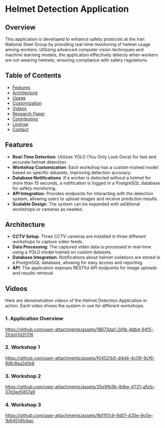 # Helmet Detection Application 

## Overview
This application is developed to enhance safety protocols at the Iran National Steel Group by providing real-time monitoring of helmet usage among workers. Utilizing advanced computer vision techniques and machine learning models, the application effectively detects when workers are not wearing helmets, ensuring compliance with safety regulations.

## Table of Contents
- [Features](#features)
- [Architecture](#architecture)
- [Usage](#usage)
- [Customization](#customization)
- [Videos](#videos)
- [Research Paper](#research-paper)
- [Contributing](#contributing)
- [License](#license)
- [Contact](#contact)

## Features
- **Real-Time Detection**: Utilizes YOLO (You Only Look Once) for fast and accurate helmet detection.
- **Workshop Customization**: Each workshop has a custom-trained model based on specific datasets, improving detection accuracy.
- **Database Notifications**: If a worker is detected without a helmet for more than 15 seconds, a notification is logged in a PostgreSQL database for safety monitoring.
- **API Integration**: Provides endpoints for interacting with the detection system, allowing users to upload images and receive prediction results.
- **Scalable Design**: The system can be expanded with additional workshops or cameras as needed.

## Architecture
- **CCTV Setup**: Three CCTV cameras are installed in three different workshops to capture video feeds.
- **Data Processing**: The captured video data is processed in real-time using a YOLO model trained on custom datasets.
- **Database Integration**: Notifications about helmet violations are stored in a PostgreSQL database, allowing for easy access and reporting.
- **API**: The application exposes RESTful API endpoints for image uploads and results retrieval.


## Videos
Here are demonstration videos of the Helmet Detection Application in action. Each video shows the system in use for different workshops.

### 1. Application Overview
https://github.com/user-attachments/assets/18673da1-241b-4dbd-94f5-2fcb07d2f316


### 2. Workshop 1
https://github.com/user-attachments/assets/f04521b5-d4d4-4c09-9cf6-9dfc8ea3d1e8


### 3. Workshop 2
https://github.com/user-attachments/assets/35e9fb9b-8dbe-4721-a5cb-37d3ed1457a9

### 4. Workshop 3
https://github.com/user-attachments/assets/9bf1f7c9-9d01-435e-9c0e-1b64514fcbac

